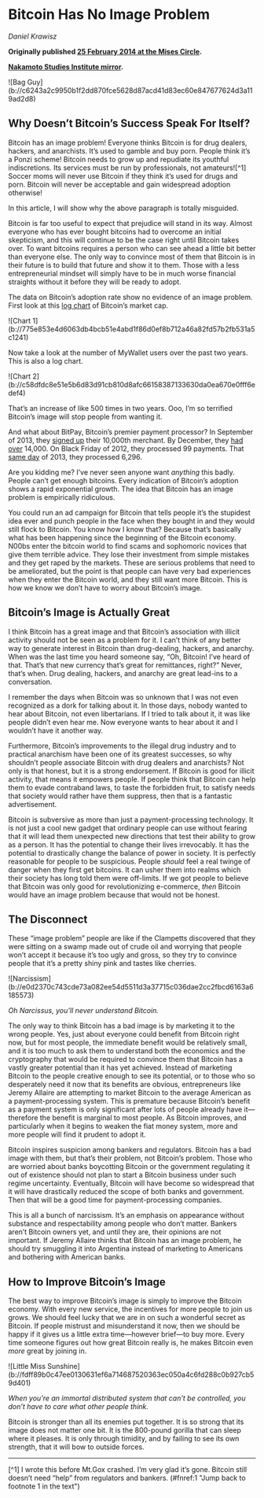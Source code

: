 # Bitcoin Has No Image Problem

_Daniel Krawisz_

**Originally published [25 February 2014 at the Mises Circle](http://themisescircle.org/blog/2014/02/25/bitcoin-has-no-image-problem/).**

**[Nakamoto Studies Institute mirror](https://nakamotostudies.org/literature/bitcoin-has-no-image-problem/).**

<div class="my-4 text-center">![Bag Guy](b://c6243a2c9950b1f2dd870fce5628d87acd41d83ec60e847677624d3a119ad2d8)</div>

## Why Doesn’t Bitcoin’s Success Speak For Itself?

Bitcoin has an image problem! Everyone thinks Bitcoin is for drug dealers, hackers, and anarchists. It’s used to gamble and buy porn. People think it’s a Ponzi scheme! Bitcoin needs to grow up and repudiate its youthful indiscretions. Its services must be run by professionals, not amateurs![^1] Soccer moms will never use Bitcoin if they think it’s used for drugs and porn. Bitcoin will never be acceptable and gain widespread adoption otherwise!

In this article, I will show why the above paragraph is totally misguided.

Bitcoin is far too useful to expect that prejudice will stand in its way. Almost everyone who has ever bought bitcoins had to overcome an initial skepticism, and this will continue to be the case right until Bitcoin takes over. To want bitcoins requires a person who can see ahead a little bit better than everyone else. The only way to convince most of them that Bitcoin is in their future is to build that future and show it to them. Those with a less entrepreneurial mindset will simply have to be in much worse financial straights without it before they will be ready to adopt.

The data on Bitcoin’s adoption rate show no evidence of an image problem. First look at this [log chart](https://en.wikipedia.org/wiki/Logarithmic_scale) of Bitcoin’s market cap.

<div class="my-4 text-center">![Chart 1](b://775e853e4d6063db4bcb51e4abd1f86d0ef8b712a46a82fd57b2fb531a5c1241)</div>

Now take a look at the number of MyWallet users over the past two years. This is also a log chart.

<div class="my-4 text-center">![Chart 2](b://c58dfdc8e51e5b6d83d91cb810d8afc66158387133630da0ea670e0fff6edef4)</div>

That’s an increase of like 500 times in two years. Ooo, I’m so terrified Bitcoin’s image will stop people from wanting it.

And what about BitPay, Bitcoin’s premier payment processor? In September of 2013, they [signed up](http://blog.bitpay.com/2013/12/11/bitpay-exceeds-100-000-000-in-bitcoin-transactions-processed.html) their 10,000th merchant. By December, they [had over](http://blog.bitpay.com/2013/12/02/bitpay-drives-explosive-growth-in-bitcoin-commerce.html) 14,000\. On Black Friday of 2012, they processed 99 payments. That [same day](http://blog.bitpay.com/2013/12/02/bitpay-drives-explosive-growth-in-bitcoin-commerce.html) of 2013, they processed 6,296.

Are you kidding me? I’ve never seen anyone want _anything_ this badly. People can’t get enough bitcoins. Every indication of Bitcoin’s adoption shows a rapid exponential growth. The idea that Bitcoin has an image problem is empirically ridiculous.

You could run an ad campaign for Bitcoin that tells people it’s the stupidest idea ever and punch people in the face when they bought in and they would still flock to Bitcoin. You know how I know that? Because that’s basically what has been happening since the beginning of the Bitcoin economy. N00bs enter the bitcoin world to find scams and sophomoric novices that give them terrible advice. They lose their investment from simple mistakes and they get raped by the markets. These are serious problems that need to be ameliorated, but the point is that people can have very bad experiences when they enter the Bitcoin world, and they still want more Bitcoin. This is how we know we don’t have to worry about Bitcoin’s image.

## Bitcoin’s Image is Actually Great

I think Bitcoin has a great image and that Bitcoin’s association with illicit activity should not be seen as a problem for it. I can’t think of any better way to generate interest in Bitcoin than drug-dealing, hackers, and anarchy. When was the last time you heard someone say, “Oh, Bitcoin! I’ve heard of that. That’s that new currency that’s great for remittances, right?” Never, that’s when. Drug dealing, hackers, and anarchy are great lead-ins to a conversation.

I remember the days when Bitcoin was so unknown that I was not even recognized as a dork for talking about it. In those days, nobody wanted to hear about Bitcoin, not even libertarians. If I tried to talk about it, it was like people didn’t even hear me. Now everyone wants to hear about it and I wouldn’t have it another way.

Furthermore, Bitcoin’s improvements to the illegal drug industry and to practical anarchism have been one of its greatest successes, so why shouldn’t people associate Bitcoin with drug dealers and anarchists? Not only is that honest, but it is a strong endorsement. If Bitcoin is good for illicit activity, that means it empowers people. If people think that Bitcoin can help them to evade contraband laws, to taste the forbidden fruit, to satisfy needs that society would rather have them suppress, then that is a fantastic advertisement.

Bitcoin is subversive as more than just a payment-processing technology. It is not just a cool new gadget that ordinary people can use without fearing that it will lead them unexpected new directions that test their ability to grow as a person. It has the potential to change their lives irrevocably. It has the potential to drastically change the balance of power in society. It is perfectly reasonable for people to be suspicious. People _should_ feel a real twinge of danger when they first get bitcoins. It can usher them into realms which their society has long told them were off-limits. If we got people to believe that Bitcoin was only good for revolutionizing e-commerce, _then_ Bitcoin would have an image problem because that would not be honest.

## The Disconnect

These “image problem” people are like if the Clampetts discovered that they were sitting on a swamp made out of crude oil and worrying that people won’t accept it because it’s too ugly and gross, so they try to convince people that it’s a pretty shiny pink and tastes like cherries.

<div class="my-4 text-center">![Narcissism](b://e0d2370c743cde73a082ee54d5511d3a37715c036dae2cc2fbcd6163a6185573)</div>

_Oh Narcissus, you’ll never understand Bitcoin._

</div>

The only way to think Bitcoin has a bad image is by marketing it to the wrong people. Yes, just about everyone could benefit from Bitcoin right now, but for most people, the immediate benefit would be relatively small, and it is too much to ask them to understand both the economics and the cryptography that would be required to convince them that Bitcoin has a vastly greater potential than it has yet achieved. Instead of marketing Bitcoin to the people creative enough to see its potential, or to those who so desperately need it now that its benefits are obvious, entrepreneurs like Jeremy Allaire are attempting to market Bitcoin to the average American as a payment-processing system. This is premature because Bitcoin’s benefit as a payment system is only significant after lots of people already have it—therefore the benefit is marginal to most people. As Bitcoin improves, and particularly when it begins to weaken the fiat money system, more and more people will find it prudent to adopt it.

Bitcoin inspires suspicion among bankers and regulators. Bitcoin has a bad image with them, but that’s their problem, not Bitcoin’s problem. Those who are worried about banks boycotting Bitcoin or the government regulating it out of existence should not plan to start a Bitcoin business under such regime uncertainty. Eventually, Bitcoin will have become so widespread that it will have drastically reduced the scope of both banks and government. Then that will be a good time for payment-processing companies.

This is all a bunch of narcissism. It’s an emphasis on appearance without substance and respectability among people who don’t matter. Bankers aren’t Bitcoin owners yet, and until they are, their opinions are not important. If Jeremy Allaire thinks that Bitcoin has an image problem, he should try smuggling it into Argentina instead of marketing to Americans and bothering with American banks.

## How to Improve Bitcoin’s Image

The best way to improve Bitcoin’s image is simply to improve the Bitcoin economy. With every new service, the incentives for more people to join us grows. We should feel lucky that we are in on such a wonderful secret as Bitcoin. If people mistrust and misunderstand it now, then we should be happy if it gives us a little extra time—however brief—to buy more. Every time someone figures out how great Bitcoin really is, he makes Bitcoin even _more_ great by joining in.

<div class="my-4 text-center">![Little Miss Sunshine](b://fdff89b0c47ee0130631ef6a714687520363ec050a4c6fd288c0b927cb59d401)</div>

_When you’re an immortal distributed system that can’t be controlled, you don’t have to care what other people think._

</div>

Bitcoin is stronger than all its enemies put together. It is so strong that its image does not matter one bit. It is the 800-pound gorilla that can sleep where it pleases. It is only through timidity, and by failing to see its own strength, that it will bow to outside forces.



* * *

[^1] I wrote this before Mt.Gox crashed. I’m very glad it’s gone. Bitcoin still doesn’t need “help” from regulators and bankers. (#fnref:1 "Jump back to footnote 1 in the text")

